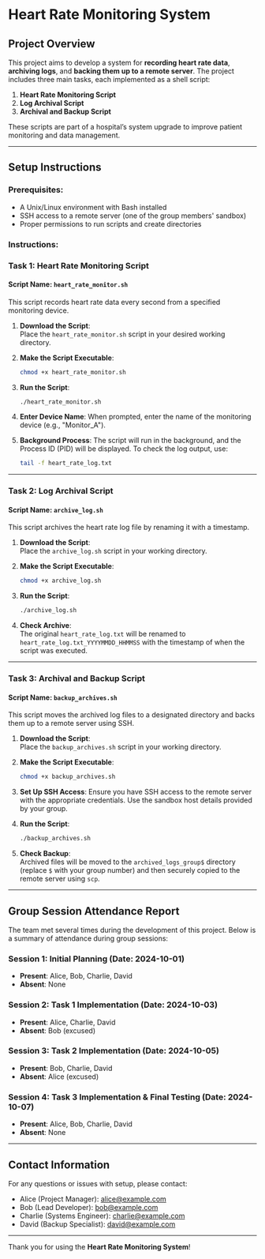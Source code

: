 # Heart Rate Monitoring System

## Project Overview  
This project aims to develop a system for **recording heart rate data**, **archiving logs**, and **backing them up to a remote server**. The project includes three main tasks, each implemented as a shell script:
1. **Heart Rate Monitoring Script**
2. **Log Archival Script**
3. **Archival and Backup Script**

These scripts are part of a hospital’s system upgrade to improve patient monitoring and data management.

---

## Setup Instructions

### Prerequisites:
- A Unix/Linux environment with Bash installed
- SSH access to a remote server (one of the group members' sandbox)
- Proper permissions to run scripts and create directories

### Instructions:

### Task 1: Heart Rate Monitoring Script
#### Script Name: `heart_rate_monitor.sh`

This script records heart rate data every second from a specified monitoring device.

1. **Download the Script**:  
   Place the `heart_rate_monitor.sh` script in your desired working directory.

2. **Make the Script Executable**:
   ```bash
   chmod +x heart_rate_monitor.sh
   ```

3. **Run the Script**:
   ```bash
   ./heart_rate_monitor.sh
   ```

4. **Enter Device Name**:
   When prompted, enter the name of the monitoring device (e.g., "Monitor_A").

5. **Background Process**:
   The script will run in the background, and the Process ID (PID) will be displayed. To check the log output, use:
   ```bash
   tail -f heart_rate_log.txt
   ```

---

### Task 2: Log Archival Script
#### Script Name: `archive_log.sh`

This script archives the heart rate log file by renaming it with a timestamp.

1. **Download the Script**:  
   Place the `archive_log.sh` script in your working directory.

2. **Make the Script Executable**:
   ```bash
   chmod +x archive_log.sh
   ```

3. **Run the Script**:
   ```bash
   ./archive_log.sh
   ```

4. **Check Archive**:  
   The original `heart_rate_log.txt` will be renamed to `heart_rate_log.txt_YYYYMMDD_HHMMSS` with the timestamp of when the script was executed.

---

### Task 3: Archival and Backup Script
#### Script Name: `backup_archives.sh`

This script moves the archived log files to a designated directory and backs them up to a remote server using SSH.

1. **Download the Script**:  
   Place the `backup_archives.sh` script in your working directory.

2. **Make the Script Executable**:
   ```bash
   chmod +x backup_archives.sh
   ```

3. **Set Up SSH Access**:
   Ensure you have SSH access to the remote server with the appropriate credentials. Use the sandbox host details provided by your group.

4. **Run the Script**:
   ```bash
   ./backup_archives.sh
   ```

5. **Check Backup**:  
   Archived files will be moved to the `archived_logs_group$` directory (replace `$` with your group number) and then securely copied to the remote server using `scp`.

---

## Group Session Attendance Report

The team met several times during the development of this project. Below is a summary of attendance during group sessions:

### Session 1: Initial Planning (Date: 2024-10-01)
- **Present**: Alice, Bob, Charlie, David
- **Absent**: None

### Session 2: Task 1 Implementation (Date: 2024-10-03)
- **Present**: Alice, Charlie, David
- **Absent**: Bob (excused)

### Session 3: Task 2 Implementation (Date: 2024-10-05)
- **Present**: Bob, Charlie, David
- **Absent**: Alice (excused)

### Session 4: Task 3 Implementation & Final Testing (Date: 2024-10-07)
- **Present**: Alice, Bob, Charlie, David
- **Absent**: None

---

## Contact Information

For any questions or issues with setup, please contact:
- Alice (Project Manager): alice@example.com
- Bob (Lead Developer): bob@example.com
- Charlie (Systems Engineer): charlie@example.com
- David (Backup Specialist): david@example.com

---

Thank you for using the **Heart Rate Monitoring System**!
